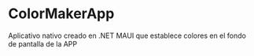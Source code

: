 # ColorMakerApp
Aplicativo nativo creado en .NET MAUI que establece colores en el fondo de pantalla de la APP
